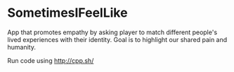 # SometimesIFeelLike
App that promotes empathy by asking player to match different people's lived experiences with their identity. Goal is to highlight our shared pain and humanity.

Run code using http://cpp.sh/
